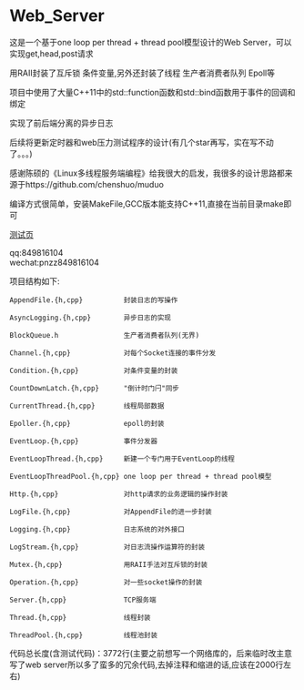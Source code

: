 # Web_Server  

这是一个基于one loop per thread + thread pool模型设计的Web Server，可以实现get,head,post请求  
 
用RAII封装了互斥锁 条件变量,另外还封装了线程 生产者消费者队列 Epoll等  
 
项目中使用了大量C++11中的std::function函数和std::bind函数用于事件的回调和绑定  
 
实现了前后端分离的异步日志  
 
后续将更新定时器和web压力测试程序的设计(有几个star再写，实在写不动了。。。)  
 
感谢陈硕的《Linux多线程服务端编程》给我很大的启发，我很多的设计思路都来源于https://github.com/chenshuo/muduo  
 
编译方式很简单，安装MakeFile,GCC版本能支持C++11,直接在当前目录make即可  

[测试页](http://119.29.214.40)
 
qq:849816104  
wechat:pnzz849816104

 
项目结构如下:  
  
  
```
AppendFile.{h,cpp}          封装日志的写操作

AsyncLogging.{h,cpp}        异步日志的实现

BlockQueue.h                生产者消费者队列(无界)

Channel.{h,cpp}             对每个Socket连接的事件分发

Condition.{h,cpp}           对条件变量的封装

CountDownLatch.{h,cpp}      "倒计时门闩"同步

CurrentThread.{h,cpp}       线程局部数据

Epoller.{h,cpp}             epoll的封装

EventLoop.{h,cpp}           事件分发器

EventLoopThread.{h,cpp}     新建一个专门用于EventLoop的线程

EventLoopThreadPool.{h,cpp} one loop per thread + thread pool模型

Http.{h,cpp}                对http请求的业务逻辑的操作封装

LogFile.{h,cpp}             对AppendFile的进一步封装

Logging.{h,cpp}             日志系统的对外接口

LogStream.{h,cpp}           对日志流操作运算符的封装

Mutex.{h,cpp}               用RAII手法对互斥锁的封装

Operation.{h,cpp}           对一些socket操作的封装

Server.{h,cpp}              TCP服务端

Thread.{h,cpp}              线程封装

ThreadPool.{h,cpp}          线程池封装
```
  
  
代码总长度(含测试代码)：3772行(主要之前想写一个网络库的，后来临时改主意写了web server所以多了蛮多的冗余代码,去掉注释和缩进的话,应该在2000行左右)  
